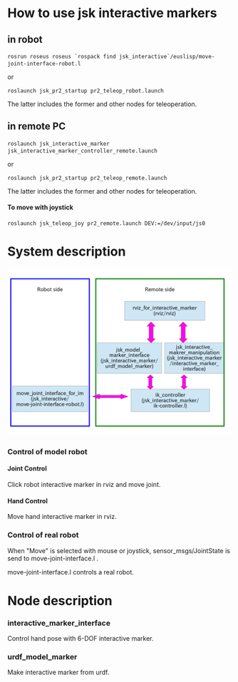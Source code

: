 # How to use jsk interactive markers
## in robot
```
rosrun roseus roseus `rospack find jsk_interactive`/euslisp/move-joint-interface-robot.l
```
or
```
roslaunch jsk_pr2_startup pr2_teleop_robot.launch
```
The latter includes the former and other nodes for teleoperation.

## in remote PC
```
roslaunch jsk_interactive_marker jsk_interactive_marker_controller_remote.launch
```
or
```
roslaunch jsk_pr2_startup pr2_teleop_remote.launch
```
The latter includes the former and other nodes for teleoperation.

#### To move with joystick
```
roslaunch jsk_teleop_joy pr2_remote.launch DEV:=/dev/input/js0
```

# System description
![System configuration diagram](image/system_configuration.png)
### Control of model robot

#### Joint Control
Click robot interactive marker in rviz and move joint.
#### Hand Control
Move hand interactive marker in rviz.

### Control of real robot
When "Move" is selected with mouse or joystick, sensor_msgs/JointState is send to move-joint-interface.l .  

move-joint-interface.l controls a real robot.


# Node description
### interactive_marker_interface
Control hand pose with 6-DOF interactive marker.

### urdf_model_marker
Make interactive marker from urdf.
